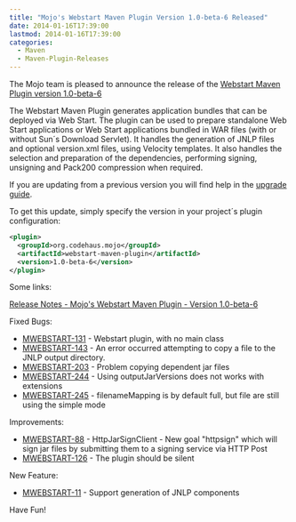 ```yaml
---
title: "Mojo's Webstart Maven Plugin Version 1.0-beta-6 Released"
date: 2014-01-16T17:39:00
lastmod: 2014-01-16T17:39:00
categories:
  - Maven
  - Maven-Plugin-Releases
---
```

The Mojo team is pleased to announce the release of the [Webstart
Maven Plugin version 1.0-beta-6](http://mojo.codehaus.org/webstart/webstart-maven-plugin)

The Webstart Maven Plugin generates application bundles that can be
deployed via Web Start. The plugin can be used to prepare standalone
Web Start applications or Web Start applications bundled in WAR files
(with or without Sun´s Download Servlet). It handles the generation of
JNLP files and optional version.xml files, using Velocity templates. It
also handles the selection and preparation of the dependencies,
performing signing, unsigning and Pack200 compression when required.


If you are updating from a previous version you will find help in the 
[upgrade guide](http://mojo.codehaus.org/webstart/webstart-maven-plugin/upgrade.html).

<!-- more -->

To get this update, simply specify the version in your project´s
plugin configuration:


```xml
<plugin>
  <groupId>org.codehaus.mojo</groupId>
  <artifactId>webstart-maven-plugin</artifactId>
  <version>1.0-beta-6</version>
</plugin>
``` 


Some links:

[Release Notes - Mojo's Webstart Maven Plugin - Version 1.0-beta-6](https://jira.codehaus.org/secure/ReleaseNote.jspa?projectId=11362&version=19872)


Fixed Bugs:

 * [MWEBSTART-131](https://issues.apache.org/jira/browse/MWEBSTART-131) - Webstart plugin, with no main class
 * [MWEBSTART-143](https://issues.apache.org/jira/browse/MWEBSTART-143) - An error occurred attempting to copy a file to the JNLP output directory.
 * [MWEBSTART-203](https://issues.apache.org/jira/browse/MWEBSTART-203) - Problem copying dependent jar files
 * [MWEBSTART-244](https://issues.apache.org/jira/browse/MWEBSTART-244) - Using outputJarVersions does not works with extensions
 * [MWEBSTART-245](https://issues.apache.org/jira/browse/MWEBSTART-245) - filenameMapping is by default full, but file are still using the simple mode

Improvements:

 * [MWEBSTART-88](https://issues.apache.org/jira/browse/MWEBSTART-88) - HttpJarSignClient - New goal "httpsign" which will sign jar files by submitting them to a signing service via HTTP Post
 * [MWEBSTART-126](https://issues.apache.org/jira/browse/MWEBSTART-126) - The plugin should be silent

New Feature:

 * [MWEBSTART-11](https://issues.apache.org/jira/browse/MWEBSTART-11) - Support generation of JNLP components


Have Fun!

